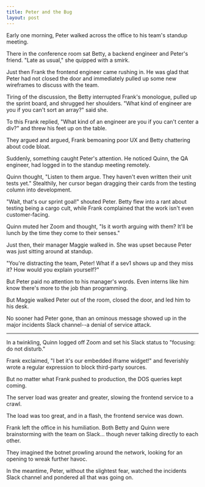 ```yaml
---
title: Peter and the Bug
layout: post
---
```


Early one morning, Peter walked across the office to his team's standup meeting.

There in the conference room sat Betty, a backend engineer and Peter's friend.
"Late as usual," she quipped with a smirk.

Just then Frank the frontend engineer came rushing in. He was glad that Peter
had not closed the door and immediately pulled up some new wireframes to
discuss with the team.

Tiring of the discussion, the Betty interrupted Frank's monologue, pulled up the
sprint board, and shrugged her shoulders.  "What kind of engineer are you if you
can't sort an array?" said she.

To this Frank replied, "What kind of an engineer are you if you can't center a
div?" and threw his feet up on the table.

They argued and argued, Frank bemoaning poor UX and Betty chattering about code
bloat.

Suddenly, something caught Peter's attention. He noticed Quinn, the QA engineer,
had logged in to the standup meeting remotely.

Quinn thought, "Listen to them argue. They haven't even written their unit
tests yet." Stealthily, her cursor began dragging their cards from the testing
column into development.

"Wait, that's our sprint goal!" shouted Peter. Betty flew into a rant about
testing being a cargo cult, while Frank complained that the work isn't even
customer-facing.

Quinn muted her Zoom and thought, "Is it worth arguing with them? It'll be lunch
by the time they come to their senses."

Just then, their manager Maggie walked in. She was upset because Peter was just
sitting around at standup.

"You're distracting the team, Peter! What if a sev1 shows up and they miss it?
How would you explain yourself?"

But Peter paid no attention to his manager's words. Even interns like him know
there's more to the job than programming.

But Maggie walked Peter out of the room, closed the door, and led him to his
desk.

No sooner had Peter gone, than an ominous message showed up in the major
incidents Slack channel--a denial of service attack.

---

In a twinkling, Quinn logged off Zoom and set his Slack status to "focusing: do not disturb."

Frank exclaimed, "I bet it's our embedded iframe widget!" and feverishly wrote a regular expression to block third-party sources.

But no matter what Frank pushed to production, the DOS queries kept coming.

The server load was greater and greater, slowing the frontend service to a crawl.

The load was too great, and in a flash, the frontend service was down.

Frank left the office in his humiliation. Both Betty and Quinn were brainstorming with the team on Slack... though never talking directly to each other.

They imagined the botnet prowling around the network, looking for an opening to wreak further havoc.

In the meantime, Peter, without the slightest fear, watched the incidents Slack channel and pondered all that was going on.
